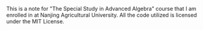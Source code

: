 This is a note for "The Special Study in Advanced Algebra" course that I am enrolled in at Nanjing Agricultural University. All the code utilized is licensed under the MIT License.
